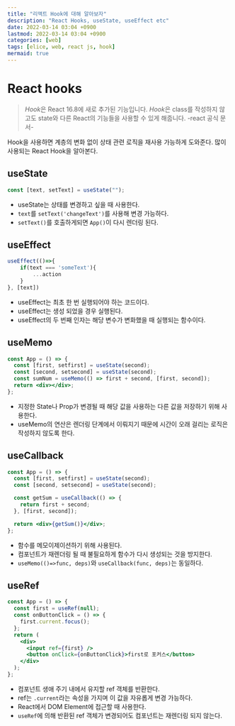 ```yaml
---
title: "리액트 Hook에 대해 알아보자"
description: "React Hooks, useState, useEffect etc"
date: 2022-03-14 03:04 +0900
lastmod: 2022-03-14 03:04 +0900
categories: [web]
tags: [elice, web, react js, hook]
mermaid: true
---
```


# React hooks

> *Hook*은 React 16.8에 새로 추가된 기능입니다. *Hook*은 class를 작성하지 않고도 state와 다른 React의 기능들을 사용할 수 있게 해줍니다. -react 공식 문서-

Hook을 사용하면 계층의 변화 없이 상태 관련 로직을 재사용 가능하게 도와준다. 많이 사용되는 React Hook을 알아본다.

## useState

```jsx
const [text, setText] = useState("");
```

- useState는 상태를 변경하고 싶을 때 사용한다.
- `text`를 `setText('changeText')`를 사용해 변경 가능하다.
- `setText()`를 호출하게되면 `App()`이 다시 렌더링 된다.

## useEffect

```jsx
useEffect(()=>{
    if(text === 'someText'){
        ...action
    }
}, [text])
```

- useEffect는 최초 한 번 실행되어야 하는 코드이다.
- useEffect는 생성 되었을 경우 실행된다.
- useEffect의 두 번째 인자는 해당 변수가 변화했을 때 실행되는 함수이다.

## useMemo

```jsx
const App = () => {
  const [first, setfirst] = useState(second);
  const [second, setsecond] = useState(second);
  const sumNum = useMemo(() => first + second, [first, second]);
  return <div></div>;
};
```

- 지정한 State나 Prop가 변경될 때 해당 값을 사용하는 다른 값을 저장하기 위해 사용한다.
- useMemo의 연산은 렌더링 단계에서 이뤄지기 때문에 시간이 오래 걸리는 로직은 작성하지 않도록 한다.

## useCallback

```jsx
const App = () => {
  const [first, setfirst] = useState(second);
  const [second, setsecond] = useState(second);

  const getSum = useCallback(() => {
    return first + second;
  }, [first, second]);

  return <div>{getSum()}</div>;
};
```

- 함수를 메모이제이션하기 위해 사용된다.
- 컴포넌트가 재렌더링 될 때 불필요하게 함수가 다시 생성되는 것을 방지한다.
- `useMemo(()=>func, deps)`와 `useCallback(func, deps)`는 동일하다.

## useRef

```jsx
const App = () => {
  const first = useRef(null);
  const onButtonClick = () => {
    first.current.focus();
  };
  return (
    <div>
      <input ref={first} />
      <button onClick={onButtonClick}>first로 포커스</button>
    </div>
  );
};
```

- 컴포넌트 생애 주기 내에서 유지할 ref 객체를 반환한다.
- ref는 `.current`라는 속성을 가지며 이 값을 자유롭게 변경 가능하다.
- React에서 DOM Element에 접근할 때 사용한다.
- `useRef`에 의해 반환된 ref 객체가 변경되어도 컴포넌트는 재렌더링 되지 않는다.
